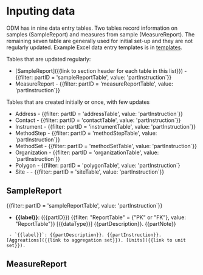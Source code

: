 <!-- metadata.md is generated from metadata_template.md Please edit metadata_template.md file -->
<!-- create metadata.md with wbe_metadata_write() in generate_db_generation_sql.R -->

# Inputing data

ODM has in nine data entry tables. Two tables record information on samples (SampleReport) and measures from sample (MeasureReport). The remaining seven table are generally used for initial set-up and they are not regularly updated. Example Excel data entry templates is in [templates]().

<!-- We could automate the text in next section more, but I am not sure if it is worth the effort -->
Tables that are updated regularly:
- [SampleReport]({{link to section header for each table in this list}}) - {{filter: partID = 'sampleReportTable', value: 'partInstruction`}}
- MeasureReport - {{filter: partID = 'measureReportTable', value: 'partInstruction`}}

Tables that are created initially or once, with few updates
- Address - {{filter: partID = 'addressTable', value: 'partInstruction`}}
- Contact - {{filter: partID = 'contactTable', value: 'partInstruction`}}
- Instrument - {{filter: partID = 'instrumentTable', value: 'partInstruction`}}
- MethodStep - {{filter: partID = 'methodStepTable', value: 'partInstruction`}}
- MethodSet - {{filter: partID = 'methodSetTable', value: 'partInstruction`}}
- Organization - {{filter: partID = 'organizationTable', value: 'partInstruction`}}
- Polygon - {{filter: partID = 'polygonTable', value: 'partInstruction`}
- Site - - {{filter: partID = 'siteTable', value: 'partInstruction`}}

<!-- list of tables that is generated from parts.csv -->

## SampleReport

{{filter: partID = 'sampleReportTable', value: 'partInstruction`}}

<!-- {{select: 'SampleReport', filter: {'Input', 'FK', 'Header', 'PK' }} -->
<!-- {{order: 'PK', 'FK', 'Header' }}                                  -->
<!-- {{entry = 'order'}}                                               -->

<!-- for each entery -->
- **{{label}}**: ({{partID}}) {{filter: "ReportTable" = {"PK" or "FK"}, value: "ReportTable"}} [{{dataType}}] {{partDescription}}. {{partNote}}
<!-- if entry {{partType = 'measure'}} then the following to 'END partype = 'measure' -->
     - `{{label}}`: {{partDescription}}. {{partInstruction}}. [Aggreations]({{link to aggregation set}}). [Units]({{link to unit set}}).

## MeasureReport
<!-- same as Measur eTable>
